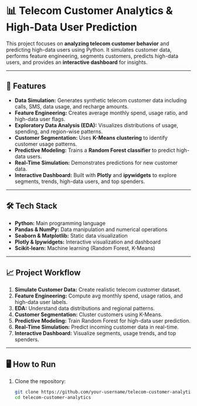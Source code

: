 # 📊 Telecom Customer Analytics & High-Data User Prediction

This project focuses on **analyzing telecom customer behavior** and predicting high-data users using Python. It simulates customer data, performs feature engineering, segments customers, predicts high-data users, and provides an **interactive dashboard** for insights.

---

## 🔹 Features

- **Data Simulation:** Generates synthetic telecom customer data including calls, SMS, data usage, and recharge amounts.
- **Feature Engineering:** Creates average monthly spend, usage ratio, and high-data user flags.
- **Exploratory Data Analysis (EDA):** Visualizes distributions of usage, spending, and region-wise patterns.
- **Customer Segmentation:** Uses **K-Means clustering** to identify customer usage patterns.
- **Predictive Modeling:** Trains a **Random Forest classifier** to predict high-data users.
- **Real-Time Simulation:** Demonstrates predictions for new customer data.
- **Interactive Dashboard:** Built with **Plotly** and **ipywidgets** to explore segments, trends, high-data users, and top spenders.

---

## 🛠 Tech Stack

- **Python:** Main programming language
- **Pandas & NumPy:** Data manipulation and numerical operations
- **Seaborn & Matplotlib:** Static data visualization
- **Plotly & Ipywidgets:** Interactive visualization and dashboard
- **Scikit-learn:** Machine learning (Random Forest, K-Means)
  
---

## 📈 Project Workflow

1. **Simulate Customer Data:** Create realistic telecom customer dataset.
2. **Feature Engineering:** Compute avg monthly spend, usage ratios, and high-data user labels.
3. **EDA:** Understand data distributions and regional patterns.
4. **Customer Segmentation:** Cluster customers using K-Means.
5. **Predictive Modeling:** Train Random Forest for high-data user prediction.
6. **Real-Time Simulation:** Predict incoming customer data in real-time.
7. **Interactive Dashboard:** Visualize segments, usage trends, and top spenders.

---

## 🖥 How to Run

1. Clone the repository:
   ```bash
   git clone https://github.com/your-username/telecom-customer-analytics.git
   cd telecom-customer-analytics
